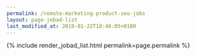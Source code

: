 ```yaml
---
permalink: /remote-marketing-product-seo-jobs
layout: page-jobad-list
last_modified_at: 2019-01-22T18:46:05+0100
---
```

{% include render_jobad_list.html permalink=page.permalink %}
